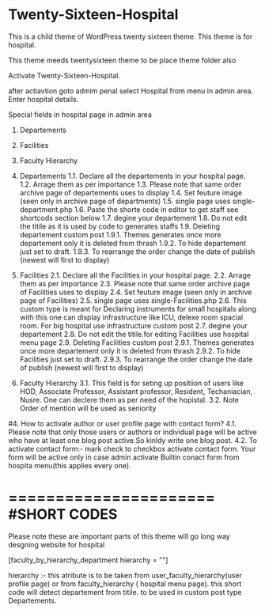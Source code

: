 # Twenty-Sixteen-Hospital
This is a child theme of WordPress twenty sixteen theme.
This theme is for hospital.

This theme meeds twentysixteen theme to be place theme folder also

Activate Twenty-Sixteen-Hospital.

after actiavtion goto admim penal
select Hospital from menu in admin area.
Enter hospital details.

Special fields in hospital page in admin area
1. Departements
2. Facilities
3. Faculty Hierarchy


1. Departements
  1.1. Declare all the departements in your hospital page.
  1.2. Arrage them as per importance
  1.3. Please note that same order archive page of departements uses to display
  1.4. Set feuture image (seen only in archive page of departments)
  1.5. single page uses single-department.php
  1.6. Paste the shorte code in editor to get staff see shortcods section below
  1.7. degine your departement
  1.8. Do not edit the titile as it is used by code to generates staffs
  1.9. Deleting departement custom post
      1.9.1. Themes generates once more departement only it is deleted from thrash
      1.9.2. To hide departement just set to draft.
      1.9.3. To rearrange the order change the date of publish (newest will first to display)

2. Facilities
  2.1. Declare all the Facilities in your hospital page.
  2.2. Arrage them as per importance
  2.3. Please note that same order archive page of Facilities uses to display
  2.4. Set feuture image (seen only in archive page of Facilities)
  2.5. single page uses single-Facilities.php
  2.6. This custom type is meant for Declaring instruments for small hospitals along with this one can display infrastructure like    ICU, delexe room spacial room. For big hospital use infrastructure custom post
  2.7. degine your departement
  2.8. Do not edit the titile.for editing Facilities use hospital menu page
  2.9. Deleting Facilities custom post
      2.9.1. Themes generates once more departement only it is deleted from thrash
      2.9.2. To hide Facilities just set to draft.
      2.9.3. To rearrange the order change the date of publish (newest will first to display)

3. Faculty Hierarchy
  3.1. This field is for seting up positiion of users like HOD, Associate Professor, Assistant professor, Resident, Techaniacian, Nusre. One can declere them as per need of the hopistal.
  3.2.  Note Order of mention will be used as seniority



#4.  How to activate author or user profile page with contact form?
    4.1.  Please note that only those users or authors or individual page will be active who have at least one blog post active.So kinldy write one blog post.
    4.2. To activate contact form:- mark check to checkbox activate contact form. Your form will be active only in case admin activate Builtin conact form from hospita menu(this applies every one).


======================
#SHORT CODES
======================
Please note these are important parts of this theme will go long way desgning website for hospital


[faculty_by_hierarchy_department hierarchy = ""]

hierarchy :- this atribute is to be taken from user_faculty_hierarchy(user profile page) or from faculty_hierarchy ( hospital menu page).
this short code will detect departement from titile.
to be used in custom post type Departements.
